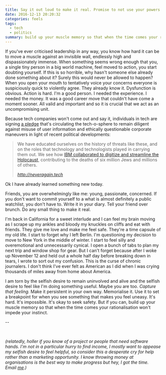 ```yaml
---
title: Say it out loud to make it real. Promise to not use your powers for evil.
date: 2016-12-13 20:20:32
categories: feels
tags:
  - tech
  - politics
summary: build up your muscle memory so that when the time comes your rationalisation won't impede your instinct
---
```

If you've ever criticised leadership in any way, you know how hard it can be to move a muscle against an invisible wall, endlessly high and dispassionately immense. When something seems wrong enough that you, a single tiny person in a big world machine, feel moved to action, you start doubting yourself. If this is so horrible, why hasn't someone else already done something about it? Surely this would never be allowed to happen? When you open your mouth to tentatively voice your concerns everyone is suspiciously quick to violently agree. They already know it. Dysfunction is obvious. Action is hard. I'm a good person. I needed the experience. I needed the money. It was a good career move that couldn't have come a moment sooner. All valid and important and so it is crucial that we act as an uncompromising unit.

Because tech companies won't come out and say it, individuals in tech are signing [a pledge](http://neveragain.tech) that's circulating the tech-o-sphere to remain diligent against misuse of user information and ethically questionable corporate maneuvers in light of recent political developments:

  > We have educated ourselves on the history of threats like these, and on the roles that technology and technologists played in carrying them out. We see how [IBM collaborated to digitize and streamline the Holocaust](http://www.ibmandtheholocaust.com), contributing to the deaths of six million Jews and millions of others.
  >
  > <cite>http://neveragain.tech</cite>

Ok I have already learned something new today.

Friends, you are overwhelmingly like me: young, passionate, concerned. If you don't want to commit yourself to a what is almost definitely a public watchlist, you don't have to. Write it in your diary. Tell your friend over brunch. Do any small thing to make it real.

<!-- more -->

I'm back in California for a sweet interlude and I can feel my brain moving as I scrape up my ankles and bloody my knuckles on cliffs and eat with friends. They give me love and make me feel safe. They're a time capsule of my old life. I start to forget why I left Berlin. I'm questioning my decision to move to New York in the middle of winter. I start to feel silly and overemotional and unnecessarily cynical. I open a bunch of tabs to plan my next trip and window shop for gear. But I can't forget because after I woke up November 12 and held out a whole half day before breaking down in tears, I wrote to sort out my confusion. This is the curse of chronic journalers. I don't think I've ever felt as American as I did when I was crying thousands of miles away from home about America.

I am torn by the selfish desire to remain uninvolved and alive and the selfish desire to feel like I'm doing something useful. Maybe you are too. _Capture that feeling._ Make it persistent in your own way. Memorialise it. Use it to set a breakpoint for when you see something that makes you feel uneasy. It's hard. It's impossible. It's okay to seek safety. But if you can, build up your muscle memory so that when the time comes your rationalisation won't impede your instinct.

--

&nbsp;

_(relatedly, holler if you know of a project or people that need software hands. I'm not in a particular hurry to find income, I mostly want to appease my selfish desire to feel helpful, so consider this a desperate cry for help rather than a marketing opportunity. I know throwing money at organisations is the best way to make progress but hey, I got the time. Email [me](http://daiyi.co).)_
